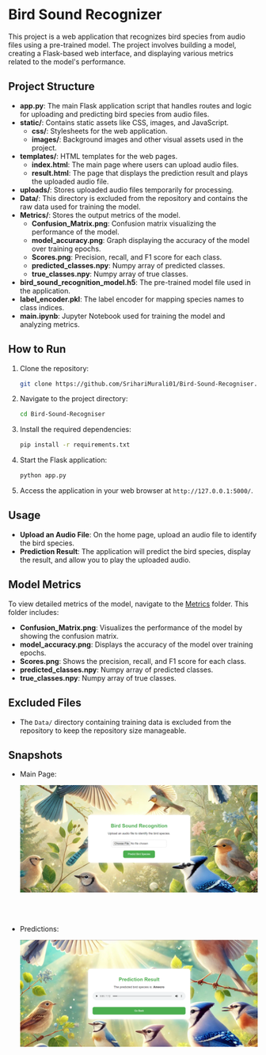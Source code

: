 # Bird Sound Recognizer

This project is a web application that recognizes bird species from audio files using a pre-trained model. The project involves building a model, creating a Flask-based web interface, and displaying various metrics related to the model's performance.

## Project Structure

- **app.py**: The main Flask application script that handles routes and logic for uploading and predicting bird species from audio files.
- **static/**: Contains static assets like CSS, images, and JavaScript.
  - **css/**: Stylesheets for the web application.
  - **images/**: Background images and other visual assets used in the project.
- **templates/**: HTML templates for the web pages.
  - **index.html**: The main page where users can upload audio files.
  - **result.html**: The page that displays the prediction result and plays the uploaded audio file.
- **uploads/**: Stores uploaded audio files temporarily for processing.
- **Data/**: This directory is excluded from the repository and contains the raw data used for training the model.
- **Metrics/**: Stores the output metrics of the model.
  - **Confusion_Matrix.png**: Confusion matrix visualizing the performance of the model.
  - **model_accuracy.png**: Graph displaying the accuracy of the model over training epochs.
  - **Scores.png**: Precision, recall, and F1 score for each class.
  - **predicted_classes.npy**: Numpy array of predicted classes.
  - **true_classes.npy**: Numpy array of true classes.
- **bird_sound_recognition_model.h5**: The pre-trained model file used in the application.
- **label_encoder.pkl**: The label encoder for mapping species names to class indices.
- **main.ipynb**: Jupyter Notebook used for training the model and analyzing metrics.

## How to Run

1. Clone the repository:
   ```bash
   git clone https://github.com/SrihariMurali01/Bird-Sound-Recogniser.git
   ```
2. Navigate to the project directory:
   ```bash
   cd Bird-Sound-Recogniser
   ```
3. Install the required dependencies:
   ```bash
   pip install -r requirements.txt
   ```
4. Start the Flask application:
   ```bash
   python app.py
   ```
5. Access the application in your web browser at `http://127.0.0.1:5000/`.

## Usage

- **Upload an Audio File**: On the home page, upload an audio file to identify the bird species.
- **Prediction Result**: The application will predict the bird species, display the result, and allow you to play the uploaded audio.

## Model Metrics

To view detailed metrics of the model, navigate to the [Metrics](./Metrics) folder. This folder includes:

- **Confusion_Matrix.png**: Visualizes the performance of the model by showing the confusion matrix.
- **model_accuracy.png**: Displays the accuracy of the model over training epochs.
- **Scores.png**: Shows the precision, recall, and F1 score for each class.
- **predicted_classes.npy**: Numpy array of predicted classes.
- **true_classes.npy**: Numpy array of true classes.

## Excluded Files

- The `Data/` directory containing training data is excluded from the repository to keep the repository size manageable.

## Snapshots

- Main Page:

  <img src="./Metrics/Snapshots/Main.png" alt="Main Page" width="500"/>
<br><br>

- Predictions:
  
  <img src="./Metrics/Snapshots/Predict.png" alt="Prediction Page" width="500"/>
